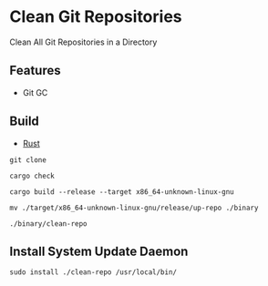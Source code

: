 [Rust Language]: https://rust-lang.org

# Clean Git Repositories

Clean All Git Repositories in a Directory

## Features

- Git GC

## Build

- [Rust][Rust Language]

```shell
git clone

cargo check

cargo build --release --target x86_64-unknown-linux-gnu

mv ./target/x86_64-unknown-linux-gnu/release/up-repo ./binary

./binary/clean-repo
```

## Install System Update Daemon

```shell
sudo install ./clean-repo /usr/local/bin/
```

